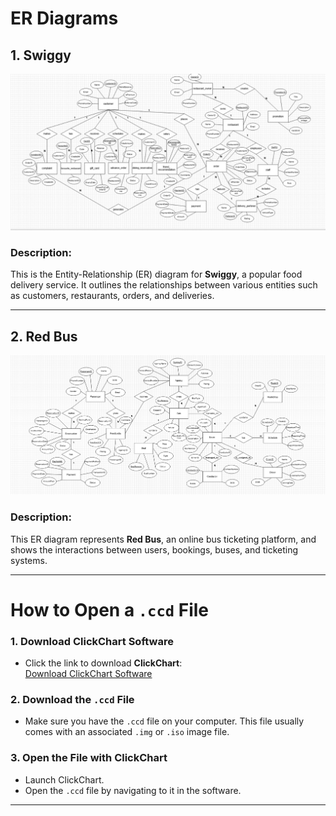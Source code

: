 # ER Diagrams

## 1. Swiggy

![Swiggy ER Diagram](swiggy_ER.jpg)

### Description:
This is the Entity-Relationship (ER) diagram for **Swiggy**, a popular food delivery service. It outlines the relationships between various entities such as customers, restaurants, orders, and deliveries.

---

## 2. Red Bus

![Red Bus ER Diagram](redBus_ER.png)

### Description:
This ER diagram represents **Red Bus**, an online bus ticketing platform, and shows the interactions between users, bookings, buses, and ticketing systems.

---

# How to Open a `.ccd` File

### 1. **Download ClickChart Software**
   - Click the link to download **ClickChart**:  
     [Download ClickChart Software](https://www.clickchart.com/download)

### 2. **Download the `.ccd` File**
   - Make sure you have the `.ccd` file on your computer. This file usually comes with an associated `.img` or `.iso` image file.

### 3. **Open the File with ClickChart**
   - Launch ClickChart.
   - Open the `.ccd` file by navigating to it in the software.

---
